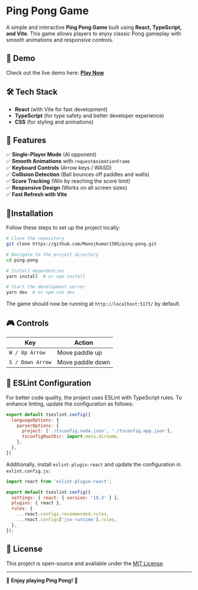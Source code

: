 # Ping Pong Game

A simple and interactive **Ping Pong Game** built using **React, TypeScript, and Vite**. This game allows players to enjoy classic Pong gameplay with smooth animations and responsive controls.

## 🚀 Demo

Check out the live demo here: **[Play Now](https://pponggame.netlify.app/)**

## 🛠️ Tech Stack

- **React** (with Vite for fast development)
- **TypeScript** (for type safety and better developer experience)
- **CSS** (for styling and animations)

## 📂 Features

✅ **Single-Player Mode** (AI opponent)  
✅ **Smooth Animations** with `requestAnimationFrame`  
✅ **Keyboard Controls** (Arrow keys / WASD)  
✅ **Collision Detection** (Ball bounces off paddles and walls)  
✅ **Score Tracking** (Win by reaching the score limit)  
✅ **Responsive Design** (Works on all screen sizes)  
✅ **Fast Refresh with Vite**  

## 📌Installation

Follow these steps to set up the project locally:

```sh
# Clone the repository
git clone https://github.com/ManojKumar15NS/ping-pong.git

# Navigate to the project directory
cd ping-pong

# Install dependencies
yarn install  # or npm install

# Start the development server
yarn dev  # or npm run dev
```

The game should now be running at `http://localhost:5173/` by default.

## 🎮 Controls

| Key | Action |
|---|---|
| `W / Up Arrow` | Move paddle up |
| `S / Down Arrow` | Move paddle down |

## 📜 ESLint Configuration

For better code quality, the project uses ESLint with TypeScript rules. To enhance linting, update the configuration as follows:

```js
export default tseslint.config({
  languageOptions: {
    parserOptions: {
      project: ['./tsconfig.node.json', './tsconfig.app.json'],
      tsconfigRootDir: import.meta.dirname,
    },
  },
})
```

Additionally, install `eslint-plugin-react` and update the configuration in `eslint.config.js`:

```js
import react from 'eslint-plugin-react';

export default tseslint.config({
  settings: { react: { version: '18.3' } },
  plugins: { react },
  rules: {
    ...react.configs.recommended.rules,
    ...react.configs['jsx-runtime'].rules,
  },
});
```

## 📜 License

This project is open-source and available under the [MIT License](LICENSE).

---

🎉 **Enjoy playing Ping Pong!** 🚀

